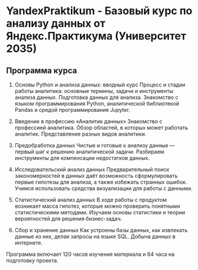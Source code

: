 # YandexPraktikum - Базовый курс по анализу данных от Яндекс.Практикума (Университет 2035)

## Программа курса
1. Основы Python и анализа данных: вводный курс
Процесс и стадии работы аналитика: основные термины, задачи и инструменты анализа данных. Подготовка данных для анализа. Знакомство с языком программирования Python, аналитической библиотекой Pandas и средой программирования Jupyter.

2. Введение в профессию «Аналитик данных»
Знакомство с профессией аналитика. Обзор областей, в которых может работать аналитик. Представление разных видов аналитики.

3. Предобработка данных
Чистые и готовые к анализу данные — первый шаг к решению аналитической задачи. Разбираем инструменты для компенсации недостатков данных.

4. Исследовательский анализ данных
Предварительный поиск закономерностей в данных даёт возможность сформулировать первые гипотезы для анализа, а также избежать странных ошибок. Учимся использовать средства визуализации для работы с данными.

5. Статистический анализ данных
В ходе работы с продуктом возникает масса гипотез, которые можно проверить понятными статистическими методами. Изучаем основы статистики и теории вероятностей для решения бизнес-задач.

6. Сбор и хранение данных
Как устроены базы данных, как извлекать данные из них, делая запросы на языке SQL. Добыча данных в интернете.

Программа включает 120 часов изучения материала и 64 часа на подготовку проекта.
